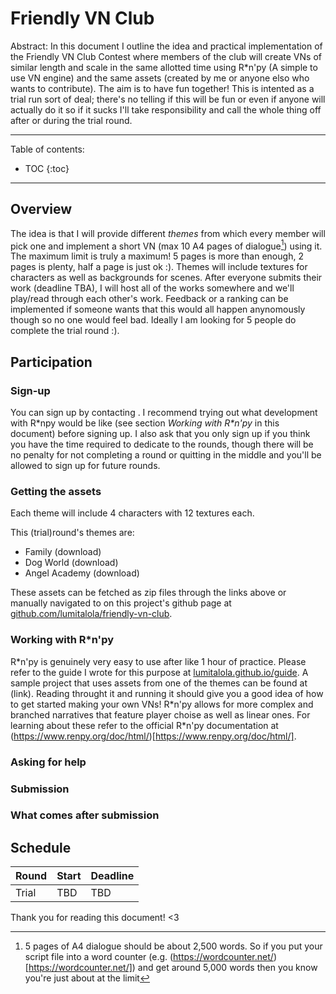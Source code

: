 # Friendly VN Club

Abstract: In this document I outline the idea and practical implementation of the Friendly VN Club Contest where members of the club will create VNs of similar length and scale in the same allotted time using R\*n'py (A simple to use VN engine) and the same assets (created by me or anyone elso who wants to contribute). The aim is to have fun together! This is intented as a trial run sort of deal; there's no telling if this will be fun or even if anyone will actually do it so if it sucks I'll take responsibility and call the whole thing off after or during the trial round.

---

Table of contents:
* TOC
{:toc}

---

## Overview
The idea is that I will provide different *themes* from which every member will pick one and implement a short VN (max 10 A4 pages of dialogue[^word_count]) using it. The maximum limit is truly a maximum! 5 pages is more than enough, 2 pages is plenty, half a page is just ok :). Themes will include textures for characters as well as backgrounds for scenes. After everyone submits their work (deadline TBA), I will host all of the works somewhere and we'll play/read through each other's work. Feedback or a ranking can be implemented if someone wants that this would all happen anynomously though so no one would feel bad. Ideally I am looking for 5 people do complete the trial round :).

## Participation

### Sign-up
You can sign up by contacting . I recommend trying out what development with R\*npy would be like (see section *Working with R\*n'py* in this document) before signing up.  I also ask that you only sign up if you think you have the time required to dedicate to the rounds, though there will be no penalty for not completing a round or quitting in the middle and you'll be allowed to sign up for future rounds.

### Getting the assets
Each theme will include 4 characters with 12 textures each.

This (trial)round's themes are:
+ Family (download)
+ Dog World (download)
+ Angel Academy (download)

These assets can be fetched as zip files through the links above or manually navigated to on this project's github page at [github.com/lumitalola/friendly-vn-club](github.com/lumitalola/friendly-vn-club).

### Working with R\*n'py
R\*n'py is genuinely very easy to use after like 1 hour of practice. Please refer to the guide I wrote for this purpose at [lumitalola.github.io/guide](guide.md). A sample project that uses assets from one of the themes can be found at (link). Reading throught it and running it should give you a good idea of how to get started making your own VNs! R\*n'py allows for more complex and branched narratives that feature player choise as well as linear ones. For learning about these refer to the official R\*n'py documentation at (https://www.renpy.org/doc/html/)[https://www.renpy.org/doc/html/].

### Asking for help

### Submission

### What comes after submission

## Schedule
| Round | Start | Deadline | 
| --- | --- | --- |
| Trial | TBD | TBD |

Thank you for reading this document! <3

[^word_count]: 5 pages of A4 dialogue should be about 2,500 words. So if you put your script file into a word counter (e.g. (https://wordcounter.net/)[https://wordcounter.net/]) and get around 5,000 words then you know you're just about at the limit
